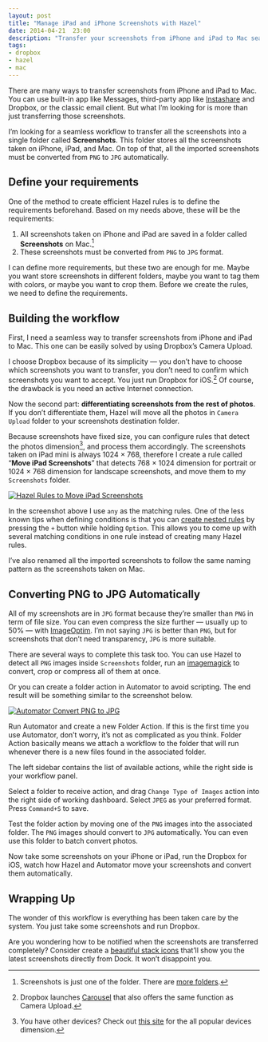 ```yaml
---
layout: post
title: "Manage iPad and iPhone Screenshots with Hazel"
date: 2014-04-21  23:00
description: "Transfer your screenshots from iPhone and iPad to Mac seamlessly with this simple yet efficient workflow"
tags:
- dropbox
- hazel
- mac
---
```


There are many ways to transfer screenshots from iPhone and iPad to Mac. You can use built-in app like Messages, third-party app like [Instashare](https://itunes.apple.com/us/app/instashare-transfer-files/id685953216?mt=12&uo=4&at=11ld6n&ct=instashare+for+mac "Instashare - Transfer files the easy way") and Dropbox, or the classic email client. But what I’m looking for is more than just transferring those screenshots.

<!-- more -->

I’m looking for a seamless workflow to transfer all the screenshots into a single folder called **Screenshots**. This folder stores all the screenshots taken on iPhone, iPad, and Mac. On top of that, all the imported screenshots must be converted from `PNG` to `JPG` automatically.

## Define your requirements

One of the method to create efficient Hazel rules is to define the requirements beforehand. Based on my needs above, these will be the requirements:

1. All screenshots taken on iPhone and iPad are saved in a folder called **Screenshots** on Mac.[^1]
2. These screenshots must be converted from `PNG` to `JPG` format.

I can define more requirements, but these two are enough for me. Maybe you want store screenshots in different folders, maybe you want to tag them with colors, or maybe you want to crop them. Before we create the rules, we need to define the requirements.

## Building the workflow

First, I need a seamless way to transfer screenshots from iPhone and iPad to Mac. This one can be easily solved by using Dropbox’s Camera Upload.

I choose Dropbox because of its simplicity — you don’t have to choose which screenshots you want to transfer, you don’t need to confirm which screenshots you want to accept. You just run Dropbox for iOS.[^2] Of course, the drawback is you need an active Internet connection.

Now the second part: **differentiating screenshots from the rest of photos**. If you don’t differentiate them, Hazel will move all the photos in `Camera Upload` folder to your screenshots destination folder.

Because screenshots have fixed size, you can configure rules that detect the photos dimension[^3], and process them accordingly. The screenshots taken on iPad mini is always 1024 × 768, therefore I create a rule called “**Move iPad Screenshots**” that detects 768 × 1024 dimension for portrait or 1024 × 768 dimension for landscape screenshots, and move them to my `Screenshots` folder.

[ ![Hazel Rules to Move iPad Screenshots][img] ](http://images.sayzlim.net/2014/04/hazel_ipad_screenshots.jpg "Hazel Rules to Move iPad Screenshots")

[img]: http://images.sayzlim.net/2014/04/hazel_ipad_screenshots.jpg "Hazel Rules to Move iPad Screenshots"

In the screenshot above I use `any` as the matching rules. One of the less known tips when defining conditions is that you can [create nested rules](http://sayzlim.net/nested-rules-osx "Why You Should Start Using OS X Nested Rules - Sayz Lim") by pressing the `+` button while holding `Option`. This allows you to come up with several matching conditions in one rule instead of creating many Hazel rules.

I’ve also renamed all the imported screenshots to follow the same naming pattern as the screenshots taken on Mac.

## Converting PNG to JPG Automatically

All of my screenshots are in `JPG` format because they’re smaller than `PNG` in term of file size. You can even compress the size further — usually up to 50% — with [ImageOptim](http://imageoptim.com/ "ImageOptim — better Save For Web"). I’m not saying `JPG` is better than `PNG`, but for screenshots that don’t need transparency, `JPG` is more suitable.

There are several ways to complete this task too. You can use Hazel to detect all `PNG` images inside `Screenshots` folder, run an [imagemagick](http://www.imagemagick.org/ "ImageMagick: Convert, Edit, Or Compose Bitmap Images") to convert, crop  or compress all of them at once.

Or  you can create a folder action in Automator to avoid scripting. The end result will be something similar to the screenshot below.

[ ![Automator Convert PNG to JPG][img2] ](http://images.sayzlim.net/2014/04/hazel_automator.jpg "Automator Convert PNG to JPG")

[img2]: http://images.sayzlim.net/2014/04/hazel_automator.jpg "Automator Convert PNG to JPG"

Run Automator and create a new Folder Action. If this is the first time you use Automator, don’t worry, it’s not as complicated as you think. Folder Action basically means we attach a workflow to the folder that will run whenever there is a new files found in the associated folder.

The left sidebar contains the list of available actions, while the right side is your workflow panel.

Select a folder to receive action, and drag `Change Type of Images` action into the right side of working dashboard. Select `JPEG` as your preferred format. Press `Command+S` to save.

Test the folder action by moving one of the `PNG` images into the associated folder. The `PNG` images should convert to `JPG` automatically. You can even use this folder to batch convert photos.

Now take some screenshots on your iPhone or iPad, run the Dropbox for iOS, watch how Hazel and Automator move your screenshots and convert them automatically.

## Wrapping Up

The wonder of this workflow is everything has been taken care by the system. You just take some screenshots and run Dropbox.

Are you wondering how to be notified when the screenshots are transferred completely? Consider create a [beautiful stack icons](http://sayzlim.net/clean-your-menu-bar-sweeten-download-stack "Clean Your Menu Bar, Sweeten Download Stack - Sayz Lim") that’ll show you the latest screenshots directly from Dock. It won’t disappoint you.

[^1]: Screenshots is just one of the folder. There are [more folders](http://sayzlim.net/manage-dropbox-photos-pixa "How I Manage Photos with Dropbox and Pixa - Sayz Lim").
[^2]: Dropbox launches [Carousel](https://itunes.apple.com/us/app/carousel-by-dropbox/id825931374?mt=8&uo=4&at=11ld6n&ct=carousel+dropbox "Carousel by Dropbox") that also offers the same function as Camera Upload.
[^3]: You have other devices? Check out [this site](http://screensiz.es/ "Screensiz.es") for the all popular devices dimension.
